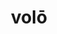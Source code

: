 ---
title: volō
meaning: to want
ch: [seventeen, f2, f, ss, ss2, seventeen7, twentyfive]
pos: verb
inf: velle
thirdpp: voluī
fourthpp: —
conjugation: irregular
six: y
---